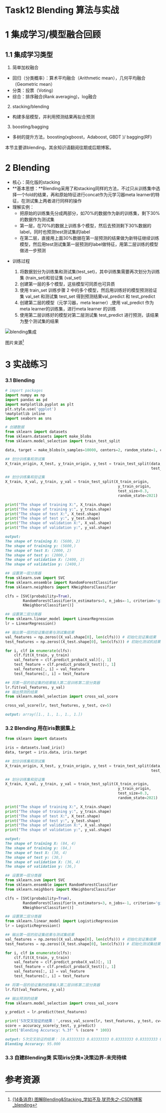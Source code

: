 # Task12 Blending 算法与实战

# 1 集成学习/模型融合回顾

## 1.1 集成学习类型

1. 简单加权融合

- 回归（分类概率）：算术平均融合（Arithmetic mean），几何平均融合（Geometric mean）
- 分类：投票（Voting）
- 综合：排序融合(Rank averaging)，log融合

2. stacking/blending

- 构建多层模型，并利用预测结果再拟合预测

3. boosting/bagging

- 多树的提升方法，boosting(xgboost，Adaboost, GBDT )/  bagging(RF)

本节主要讲blending，其余知识请翻阅往期或后期博客。

# 2 Blending

* 核心：简化版的stacking
* **基本思想：**Blending采用了和stacking同样的方法，不过只从训练集中选择一个fold的结果，再和原始特征进行concat作为元学习器meta learner的特征，在测试集上两者进行同样的操作
* 理解实例：
  * 把原始的训练集先分成两部分，如70%的数据作为新的训练集，剩下30%的数据作为测试集
  * 第一层，在70%的数据上训练多个模型，然后去预测剩下30%数据的label，同时也预测test测试集的label
  * 在第二层，直接用上面30%数据在第一层预测的结果做为新特征继续训练模型，然后用test测试集第一层预测的label做特征，用第二层训练的模型做进一步预测

- 训练过程

  1. 将数据划分为训练集和测试集(test_set)，其中训练集需要再次划分为训练集 (train_set)和验证集 (val_set)
  2. 创建第一层的多个模型，这些模型可同质也可异质
  3. 使用 train_set 训练步骤 2 中的多个模型，然后用训练好的模型预测验证集 val_set 和测试集 test_set 得到预测结果val_predict 和 test_predict
  4. 创建第二层的模型（元学习器，meta learner）,使用 val_predict 作为meta learner的训练集，进行meta learner 的训练
  5. 使用第二层训练好的模型对第二层测试集 test_predict 进行预测，该结果为整个测试集的结果

![blending集成](http://huilan-typora-picture.oss-cn-beijing.aliyuncs.com/img/2.png)

图片来源[^1]


# 3 实战练习

### 3.1 Blending

```python
# import packages
import numpy as np
import pandas as pd
import matplotlib.pyplot as plt
plt.style.use('ggplot')
%matplotlib inline
import seaborn as sns

# 创建数据
from sklearn import datasets
from sklearn.datasets import make_blobs
from sklearn.model_selection import train_test_split

data, target = make_blobs(n_samples=10000, centers=2, random_state=1, cluster_std=1.0)

## 划分训练集和测试集
X_train_origin, X_test, y_train_origin, y_test = train_test_split(data, target, 
                                                                  test_size=0.2, random_state=2021)

## 划分训练集和验证集
X_train, X_val, y_train, y_val = train_test_split(X_train_origin, 
                                                   y_train_origin, 
                                                   test_size=0.3, 
                                                   random_state=2021)

print("The shape of training X:", X_train.shape)
print("The shape of training y:", y_train.shape)
print("The shape of test X:", X_test.shape)
print("The shape of test y:", y_test.shape)
print("The shape of validation X:", X_val.shape)
print("The shape of validation y:", y_val.shape)
```

```markdown
output:
The shape of training X: (5600, 2)
The shape of training y: (5600,)
The shape of test X: (2000, 2)
The shape of test y: (2000,)
The shape of validation X: (2400, 2)
The shape of validation y: (2400,)
```

```python
## 设置第一层分类器
from sklearn.svm import SVC
from sklearn.ensemble import RandomForestClassifier
from sklearn.neighbors import KNeighborsClassifier

clfs = [SVC(probability=True), 
        RandomForestClassifier(n_estimators=5, n_jobs=-1, criterion='gini'),
        KNeighborsClassifier()]

## 设置第二层分类器
from sklearn.linear_model import LinearRegression
lr = LinearRegression()

## 输出第一层的验证集结果与测试集结果
val_features = np.zeros((X_val.shape[0], len(clfs))) # 初始化验证集结果
test_features = np.zeros((X_test.shape[0], len(clfs))) # 初始化测试机结果

for i, clf in enumerate(clfs):
    clf.fit(X_train, y_train)
    val_feature = clf.predict_proba(X_val)[:, 1]
    test_feature = clf.predict_proba(X_test)[:, 1]
    val_features[:, i] = val_feature
    test_features[:, i] = test_feature
```

```python
## 将第一层的验证集的结果输入第二层训练第二层分类器
lr.fit(val_features, y_val)
## 输出预测的结果
from sklearn.model_selection import cross_val_score

cross_val_score(lr, test_features, y_test, cv=5)
```

```markdown
output: array([1., 1., 1., 1., 1.])
```

### 3.2 Blending 用在iris数据集上

```python
from sklearn import datasets

iris = datasets.load_iris()
data, target = iris.data, iris.target

## 划分训练集和测试集
X_train_origin, X_test, y_train_origin, y_test = train_test_split(data, target, 
                                                                  test_size=0.2, random_state=2021)

## 划分训练集和验证集
X_train, X_val, y_train, y_val = train_test_split(X_train_origin, 
                                                   y_train_origin, 
                                                   test_size=0.3, 
                                                   random_state=2021)

print("The shape of training X:", X_train.shape)
print("The shape of training y:", y_train.shape)
print("The shape of test X:", X_test.shape)
print("The shape of test y:", y_test.shape)
print("The shape of validation X:", X_val.shape)
print("The shape of validation y:", y_val.shape)
```

```markdown
output:
The shape of training X: (84, 4)
The shape of training y: (84,)
The shape of test X: (30, 4)
The shape of test y: (30,)
The shape of validation X: (36, 4)
The shape of validation y: (36,)
```

```python
## 设置第一层分类器
from sklearn.svm import SVC
from sklearn.ensemble import RandomForestClassifier
from sklearn.neighbors import KNeighborsClassifier

clfs = [SVC(probability=True), 
        RandomForestClassifier(n_estimators=3, n_jobs=-1, criterion='gini'),
        KNeighborsClassifier()]

## 设置第二层分类器
from sklearn.linear_model import LogisticRegression
lr = LogisticRegression()

## 输出第一层的验证集结果与测试集结果
val_features = np.zeros((X_val.shape[0], len(clfs))) # 初始化验证集结果
test_features = np.zeros((X_test.shape[0], len(clfs))) # 初始化测试集结果

for i, clf in enumerate(clfs):
    clf.fit(X_train, y_train)
    val_feature = clf.predict_proba(X_val)[:, 1]
    test_feature = clf.predict_proba(X_test)[:, 1]
    val_features[:, i] = val_feature
    test_features[:, i] = test_feature

## 将第一层的验证集的结果输入第二层训练第二层分类器
lr.fit(val_features, y_val)

## 输出预测的结果
from sklearn.model_selection import cross_val_score

y_predict = lr.predict(test_features)

print('5次交叉验证的结果：',cross_val_score(lr, test_features, y_test, cv=5))
score = accuracy_score(y_test, y_predict)
print('Blending Accuracy: %.3f' % (score * 100))
```

```markdown
output: 5次交叉验证的结果： [0.83333333 0.83333333 0.83333333 0.83333333 0.66666667]
Blending Accuracy: 95.000
```

### 3.3 自建Blending类 实现iris分类+决策边界-未完待续

# 参考资源

[^1]: [(14条消息) 图解Blending&Stacking_学如不及,犹恐失之-CSDN博客_blending](https://blog.csdn.net/sinat_35821976/article/details/83622594)


